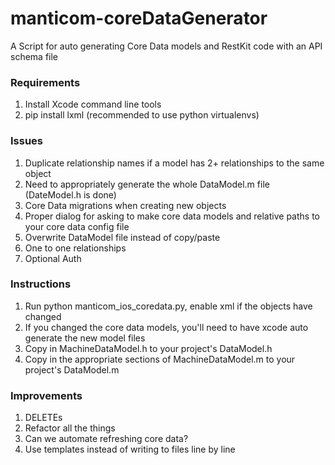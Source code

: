 manticom-coreDataGenerator
==========================

A Script for auto generating Core Data models and RestKit code with an API schema file

### Requirements

1. Install Xcode command line tools
2. pip install lxml (recommended to use python virtualenvs)

### Issues

1. Duplicate relationship names if a model has 2+ relationships to the same object
2. Need to appropriately generate the whole DataModel.m file (DateModel.h is done)
3. Core Data migrations when creating new objects
4. Proper dialog for asking to make core data models and relative paths to your core data config file
5. Overwrite DataModel file instead of copy/paste
6. One to one relationships
7. Optional Auth

### Instructions

1. Run python manticom_ios_coredata.py, enable xml if the objects have changed
2. If you changed the core data models, you'll need to have xcode auto generate the new model files
3. Copy in MachineDataModel.h to your project's DataModel.h
4. Copy in the appropriate sections of MachineDataModel.m to your project's DataModel.m

### Improvements

1. DELETEs
2. Refactor all the things
3. Can we automate refreshing core data?
4. Use templates instead of writing to files line by line
